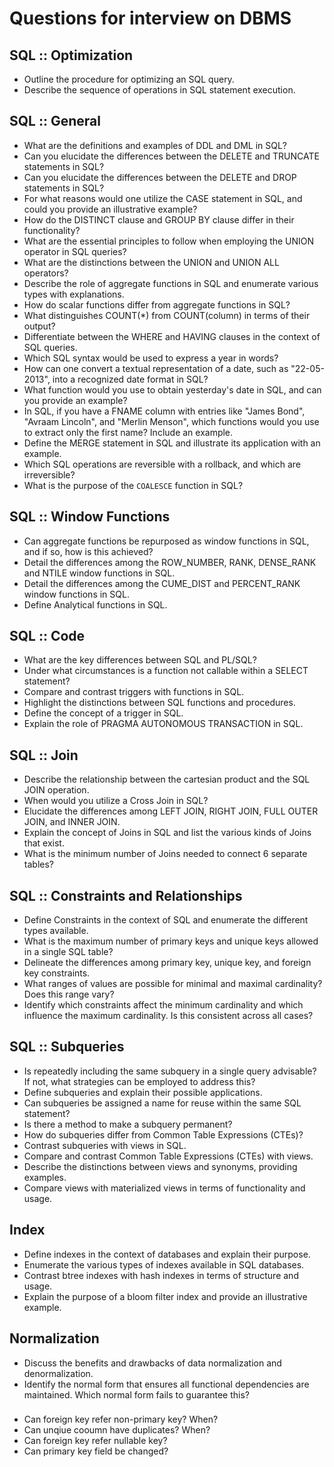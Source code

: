 # Questions for interview on DBMS

<!-- [:arrow_down: Tags legend](#tags-legend) at the end of the page. -->

## SQL :: Optimization

- Outline the procedure for optimizing an SQL query.
- Describe the sequence of operations in SQL statement execution.

## SQL :: General

- What are the definitions and examples of DDL and DML in SQL?
- Can you elucidate the differences between the DELETE and TRUNCATE statements in SQL?
- Can you elucidate the differences between the DELETE and DROP statements in SQL?
- For what reasons would one utilize the CASE statement in SQL, and could you provide an illustrative example?
- How do the DISTINCT clause and GROUP BY clause differ in their functionality?
- What are the essential principles to follow when employing the UNION operator in SQL queries?
- What are the distinctions between the UNION and UNION ALL operators?
- Describe the role of aggregate functions in SQL and enumerate various types with explanations.
- How do scalar functions differ from aggregate functions in SQL?
- What distinguishes COUNT(*) from COUNT(column) in terms of their output?
- Differentiate between the WHERE and HAVING clauses in the context of SQL queries.
- Which SQL syntax would be used to express a year in words?
- How can one convert a textual representation of a date, such as "22-05-2013", into a recognized date format in SQL?
- What function would you use to obtain yesterday's date in SQL, and can you provide an example?
- In SQL, if you have a FNAME column with entries like "James Bond", "Avraam Lincoln", and "Merlin Menson", which functions would you use to extract only the first name? Include an example.
- Define the MERGE statement in SQL and illustrate its application with an example.
- Which SQL operations are reversible with a rollback, and which are irreversible?
- What is the purpose of the `COALESCE` function in SQL?

## SQL :: Window Functions

- Can aggregate functions be repurposed as window functions in SQL, and if so, how is this achieved?
- Detail the differences among the ROW_NUMBER, RANK, DENSE_RANK and NTILE window functions in SQL.
- Detail the differences among the CUME_DIST and PERCENT_RANK window functions in SQL.
- Define Analytical functions in SQL.

## SQL :: Code

- What are the key differences between SQL and PL/SQL?
- Under what circumstances is a function not callable within a SELECT statement?
- Compare and contrast triggers with functions in SQL.
- Highlight the distinctions between SQL functions and procedures.
- Define the concept of a trigger in SQL.
- Explain the role of PRAGMA AUTONOMOUS TRANSACTION in SQL.

## SQL :: Join

- Describe the relationship between the cartesian product and the SQL JOIN operation.
- When would you utilize a Cross Join in SQL?
- Elucidate the differences among LEFT JOIN, RIGHT JOIN, FULL OUTER JOIN, and INNER JOIN.
- Explain the concept of Joins in SQL and list the various kinds of Joins that exist.
- What is the minimum number of Joins needed to connect 6 separate tables?

## SQL :: Constraints and Relationships

- Define Constraints in the context of SQL and enumerate the different types available.
- What is the maximum number of primary keys and unique keys allowed in a single SQL table?
- Delineate the differences among primary key, unique key, and foreign key constraints.
- What ranges of values are possible for minimal and maximal cardinality? Does this range vary?
- Identify which constraints affect the minimum cardinality and which influence the maximum cardinality. Is this consistent across all cases?

## SQL :: Subqueries

- Is repeatedly including the same subquery in a single query advisable? If not, what strategies can be employed to address this?
- Define subqueries and explain their possible applications.
- Can subqueries be assigned a name for reuse within the same SQL statement?
- Is there a method to make a subquery permanent?
- How do subqueries differ from Common Table Expressions (CTEs)?
- Contrast subqueries with views in SQL.
- Compare and contrast Common Table Expressions (CTEs) with views.
- Describe the distinctions between views and synonyms, providing examples.
- Compare views with materialized views in terms of functionality and usage.

## Index

- Define indexes in the context of databases and explain their purpose.
- Enumerate the various types of indexes available in SQL databases.
- Contrast btree indexes with hash indexes in terms of structure and usage.
- Explain the purpose of a bloom filter index and provide an illustrative example.

## Normalization

- Discuss the benefits and drawbacks of data normalization and denormalization.
- Identify the normal form that ensures all functional dependencies are maintained. Which normal form fails to guarantee this?

###

- Can foreign key refer non-primary key? When?
- Can unqiue cooumn have duplicates? When?
- Can foreign key refer nullable key?
- Can primary key field be changed?
